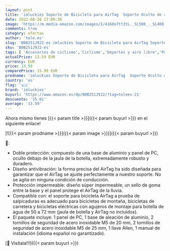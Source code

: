```yaml
---
layout: post
title: 'imluckies Soporte de Bicicleta para AirTag  Soporte Oculto de aleación de Aluminio Impermeable con Carcasa de PC  Oculto Debajo de la Jaula de la Botella  rastreador GPS de Bicicleta antirrobo  Negro'
date: 2022-08-28 17:09:38
image: 'https://m.media-amazon.com/images/I/4168n7tt3tL._SL500_._SL400_.jpg'
comments: true
category: ofertas
author: 'tole.es'
slug: 'B0B251J9J2-es imluckies Soporte de Bicicleta para AirTag Soporte Oculto...'
sku: 'B0B251J9J2-es'
tags: [ 'Accesorios de ciclismo','Ciclismo','Deportes y aire libre','Portabidones para bicicletas','Ropa y equipo para deportes','bicicleta','imluckies','🇪🇸', ]
actualPrice: 13.59 EUR
currency: EUR
price: 13.59
comparePrice: 15.99 EUR
prodname: 'imluckies Soporte de Bicicleta para AirTag  Soporte Oculto de aleación de Aluminio Impermeable con Carcasa de PC  Oculto Debajo de la Jaula de la Botella  rastreador GPS de Bicicleta antirrobo  Negro'
country: 'es'
flag: '🇪🇸'
brand: 'imluckies'
buyurl: 'https://www.amazon.es/dp/B0B251J9J2/?tag=tolees-21'
descuento: '15.01'
average: '13.59'
---
```


Ahora mismo tienes [{{< param title >}}]({{< param buyurl >}}) en el siguiente enlace!

[![{{< param prodname >}}]({{< param image >}})]({{< param buyurl >}})

🔎:

- Doble protección: compuesto de una base de aluminio y panel de PC, oculto debajo de la jaula de la botella, extremadamente robusto y duradero.
- Diseño antivibración: la forma precisa del AirTag ha sido diseñada para garantizar que el AirTag se ajuste perfectamente a nuestro soporte. No se agita en ninguna condición de conducción.
- Protección impermeable: diseño súper impermeable, un sello de goma entre la base y el panel protege el AirTag de la lluvia.
- Compatible con: el soporte para bicicleta AirTag a prueba de salpicaduras es adecuado para bicicletas de montaña, bicicletas de carretera y bicicletas eléctricas con agujeros de montaje para botella de agua de 50 a 72 mm (jaula de botella y AirTag no incluidos).
- El paquete incluye: 1 panel de PC, 1 base de aleación de aluminio, 2 tornillos de seguridad de acero inoxidable M5 de 20 mm, 2 tornillos de seguridad de acero inoxidable M5 de 25 mm, 1 llave Allen, 1 manual de instalación (idioma español no garantizado).

[🛒 Visítala!!!]({{< param buyurl >}})
